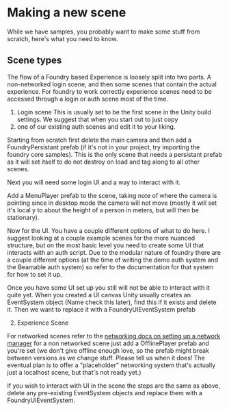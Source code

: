 # Making a new scene
While we have samples, you probably want to make some stuff from scratch, here's what you need to know.

## Scene types 

The flow of a Foundry based Experience is loosely split into two parts. A non-networked login scene, and then some scenes 
that contain the actual experience. For foundry to work correctly experience scenes need to be accessed through a login or auth scene most of the time.

1. Login scene
This is usually set to be the first scene in the Unity build settings. We suggest that when you start out to just copy
2. one of our existing auth scenes and edit it to your liking.

Starting from scratch first delete the main camera and then add a FoundryPersistant prefab (if it's not in your project, 
try importing the foundry core samples). This is the only scene that needs a persistant prefab as it will set itself to 
do not destroy on load and tag along to all other scenes.

Next you will need some login UI and a way to interact with it.

Add a MenuPlayer prefab to the scene, taking note of where the camera is pointing since in desktop mode the camera will 
not move (mostly it will set it's local y to about the height of a person in meters, but will then be stationary).

Now for the UI. You have a couple different options of what to do here. I suggest looking at a couple example scenes for 
the more nuanced structure, but on the most basic level you need to create some UI that interacts with an auth script. 
Due to the modular nature of foundry there are a couple different options (at the time of writing the demo auth system 
and the Beamable auth system) so refer to the documentation for that system for how to set it up. 

Once you have some UI set up you still will not be able to interact with it quite yet. When you created a UI canvas Unity 
usually creates an EventSystem object (Name check this later), find this if it exists and delete it. Then we want to 
replace it with a FoundryUIEventSystem prefab

2. Experience Scene

For networked scenes refer to the [networking docs on setting up a network manager](../Networking/Networking.md) for a non 
networked scene just add a OfflinePlayer prefab and you're set (we don't give offline enough love, so the prefab might 
break between versions as we change stuff. Please tell us when it does! The eventual plan is to offer a "placeholder" 
networking system that's actually just a localhost scene, but that's not ready yet.)

If you wish to interact with UI in the scene the steps are the same as above, delete any pre-existing EventSystem objects 
and replace them with a FoundryUIEventSystem.